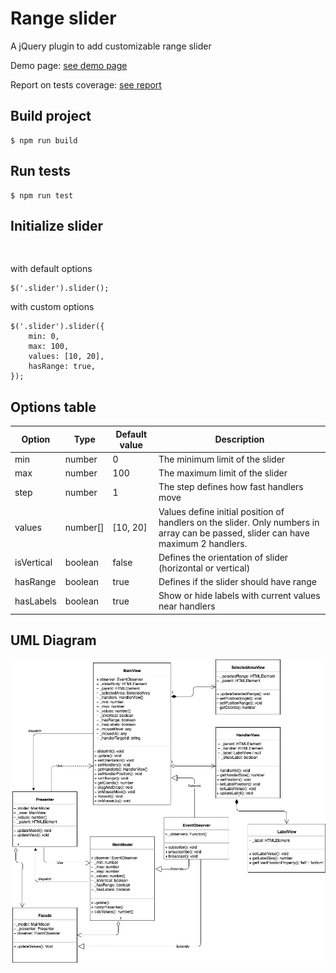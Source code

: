 # Range slider

A jQuery plugin to add customizable range slider

Demo page: <a href='https://xenialugovaya.github.io/range_slider/dist/index.html'>see demo page</a>

Report on tests coverage: <a href='https://xenialugovaya.github.io/range_slider/dist/coverage/index.html'>see report</a>

<h2>Build project</h2>
<pre>
<code>$ npm run build</code>
</pre>

<h2>Run tests</h2>
<pre>
<code>$ npm run test</code>
</pre>

<h2>Initialize slider</h2>
<pre>
<div class='slider'></div>
</pre>
<p>with default options</p>
<pre>
<code>$('.slider').slider();</code>
</pre>

<p>with custom options</p>
<pre>
<code>$('.slider').slider({
    min: 0,
    max: 100,
    values: [10, 20],
    hasRange: true,
});</code>
</pre>

<h2>Options table</h2>
<table>
<thead>
<tr>
<th>Option</th>
<th>Type</th>
<th>Default value</th>
<th>Description</th>
</tr>
</thead>
<tbody>
<tr>
<td>min</td>
<td>number</td>
<td>0</td>
<td>The minimum limit of the slider</td>
</tr>
<tr>
<td>max</td>
<td>number</td>
<td>100</td>
<td>The maximum limit of the slider</td>
</tr>
<tr>
<td>step</td>
<td>number</td>
<td>1</td>
<td>The step defines how fast handlers move</td>
</tr>
<tr>
<td>values</td>
<td>number[]</td>
<td>[10, 20]</td>
<td>Values define initial position of handlers on the slider. Only numbers in array can be passed, slider can have maximum 2 handlers.</td>
</tr>
<tr>
<td>isVertical</td>
<td>boolean</td>
<td>false</td>
<td>Defines the orientation of slider (horizontal or vertical)</td>
</tr>
<tr>
<td>hasRange</td>
<td>boolean</td>
<td>true</td>
<td>Defines if the slider should have range</td>
</tr>
<tr>
<td>hasLabels</td>
<td>boolean</td>
<td>true</td>
<td>Show or hide labels with current values near handlers</td>
</tr>
</tbody>
</table>

<h2>UML Diagram</h2>

<img src="src/assets/slider_uml.jpg">
